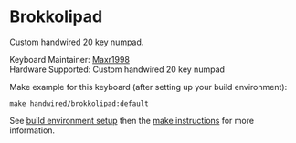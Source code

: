# Brokkolipad

Custom handwired 20 key numpad.

Keyboard Maintainer: [Maxr1998](https://github.com/Maxr1998)  
Hardware Supported: Custom handwired 20 key numpad  

Make example for this keyboard (after setting up your build environment):

    make handwired/brokkolipad:default

See [build environment setup](https://docs.qmk.fm/#/getting_started_build_tools) then the [make instructions](https://docs.qmk.fm/#/getting_started_make_guide) for more information.